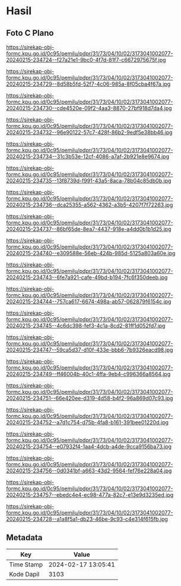 # Hasil

## Foto C Plano

https://sirekap-obj-formc.kpu.go.id/0c95/pemilu/pdpr/31/73/04/10/02/3173041002077-20240215-234724--f27a21e1-9bc0-4f7d-81f7-c6672975675f.jpg

https://sirekap-obj-formc.kpu.go.id/0c95/pemilu/pdpr/31/73/04/10/02/3173041002077-20240215-234729--8d58b5fd-52f7-4c06-985a-8f05cba4f67a.jpg

https://sirekap-obj-formc.kpu.go.id/0c95/pemilu/pdpr/31/73/04/10/02/3173041002077-20240215-234730--cde4520e-09f2-4aa3-8870-27bf918d7da4.jpg

https://sirekap-obj-formc.kpu.go.id/0c95/pemilu/pdpr/31/73/04/10/02/3173041002077-20240215-234732--96e90122-57c7-428f-86b2-9edf5e38bb46.jpg

https://sirekap-obj-formc.kpu.go.id/0c95/pemilu/pdpr/31/73/04/10/02/3173041002077-20240215-234734--31c3b53e-12cf-4086-a7af-2b921e8e9674.jpg

https://sirekap-obj-formc.kpu.go.id/0c95/pemilu/pdpr/31/73/04/10/02/3173041002077-20240215-234735--13f8739d-f991-43a5-8aca-78b04c85db0b.jpg

https://sirekap-obj-formc.kpu.go.id/0c95/pemilu/pdpr/31/73/04/10/02/3173041002077-20240215-234736--dca25355-a562-4362-a3b5-4207f7f72263.jpg

https://sirekap-obj-formc.kpu.go.id/0c95/pemilu/pdpr/31/73/04/10/02/3173041002077-20240215-234737--86bf65de-8ea7-4437-918e-a4dd0b1b1d25.jpg

https://sirekap-obj-formc.kpu.go.id/0c95/pemilu/pdpr/31/73/04/10/02/3173041002077-20240215-234740--e309588e-56eb-424b-985d-5125a803a60e.jpg

https://sirekap-obj-formc.kpu.go.id/0c95/pemilu/pdpr/31/73/04/10/02/3173041002077-20240215-234743--6fe7a921-cafe-49bd-b194-7fc6f350deeb.jpg

https://sirekap-obj-formc.kpu.go.id/0c95/pemilu/pdpr/31/73/04/10/02/3173041002077-20240215-234744--757ca617-6674-498a-ab57-062879f6154c.jpg

https://sirekap-obj-formc.kpu.go.id/0c95/pemilu/pdpr/31/73/04/10/02/3173041002077-20240215-234745--4c6dc398-fef3-4c1a-8cd2-81ff1d052fd7.jpg

https://sirekap-obj-formc.kpu.go.id/0c95/pemilu/pdpr/31/73/04/10/02/3173041002077-20240215-234747--59ca5d37-d10f-433e-bbb6-7b9326eacd98.jpg

https://sirekap-obj-formc.kpu.go.id/0c95/pemilu/pdpr/31/73/04/10/02/3173041002077-20240215-234749--ff46004b-40c1-4ffa-9eb4-c996366a8564.jpg

https://sirekap-obj-formc.kpu.go.id/0c95/pemilu/pdpr/31/73/04/10/02/3173041002077-20240215-234751--66e420ee-d319-4d58-b4f2-96a869d07c93.jpg

https://sirekap-obj-formc.kpu.go.id/0c95/pemilu/pdpr/31/73/04/10/02/3173041002077-20240215-234752--a7d1c754-d75b-4fa8-b161-391bee01220d.jpg

https://sirekap-obj-formc.kpu.go.id/0c95/pemilu/pdpr/31/73/04/10/02/3173041002077-20240215-234754--e07932f4-1aa4-4dcb-a4de-9cca9156ba73.jpg

https://sirekap-obj-formc.kpu.go.id/0c95/pemilu/pdpr/31/73/04/10/02/3173041002077-20240215-234756--0d0341bf-a663-43d2-9564-fef76e228a04.jpg

https://sirekap-obj-formc.kpu.go.id/0c95/pemilu/pdpr/31/73/04/10/02/3173041002077-20240215-234757--ebedc4e4-ec98-477a-82c7-e13e9d3235ed.jpg

https://sirekap-obj-formc.kpu.go.id/0c95/pemilu/pdpr/31/73/04/10/02/3173041002077-20240215-234728--a1a8f5a1-db23-46be-9c93-c4e314f615fb.jpg


## Metadata

| Key        | Value               |
| ---------- | ------------------- |
| Time Stamp | 2024-02-17 13:05:41 |
| Kode Dapil | 3103                |



